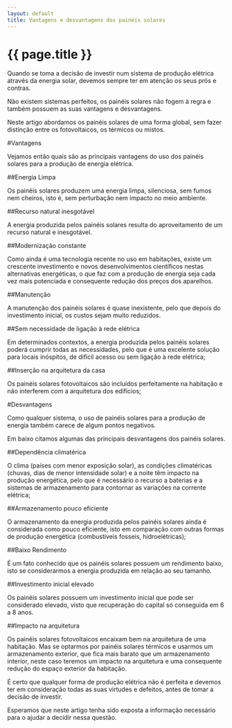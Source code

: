 ```yaml
---
layout: default
title: Vantagens e desvantagens dos painéis solares
---
```


# {{ page.title }}

Quando se toma a decisão de investir num sistema de produção elétrica através da energia solar, devemos sempre ter em atenção os seus prós e contras.

Não existem sistemas perfeitos, os painéis solares não fogem à regra e também possuem as suas vantagens e desvantagens.

Neste artigo abordamos os painéis solares de uma forma global, sem fazer distinção entre os fotovoltaicos, os térmicos ou mistos.

#Vantagens

Vejamos então quais são as principais vantagens do uso dos painéis solares para a produção de energia elétrica.

##Energia Limpa

Os painéis solares produzem uma energia limpa, silenciosa, sem fumos nem cheiros, isto é, sem perturbação nem impacto no meio ambiente.

##Recurso natural inesgotável

A energia produzida pelos painéis solares resulta do aproveitamento de um recurso natural e inesgotável.

##Modernização constante

Como ainda é uma tecnologia recente no uso em habitações, existe um crescente investimento e novos desenvolvimentos científicos nestas alternativas energéticas, o que faz com a produção de energia seja cada vez mais potenciada e consequente redução dos preços dos aparelhos.

##Manutenção

A manutenção dos painéis solares é quase inexistente, pelo que depois do investimento inicial, os custos sejam muito reduzidos.

##Sem necessidade de ligação à rede elétrica

Em determinados contextos, a energia produzida pelos painéis solares poderá cumprir todas as necessidades, pelo que é uma excelente solução para locais inóspitos, de difícil acesso ou sem ligação à rede elétrica;

##Inserção na arquitetura da casa

Os painéis solares fotovoltaicos são incluídos perfeitamente na habitação e não interferem com a arquitetura dos edifícios;

#Desvantagens

Como qualquer sistema, o uso de painéis solares para a produção de energia também carece de algum pontos negativos.

Em baixo citamos algumas das principais desvantagens dos painéis solares.

##Dependência climatérica

O clima (países com menor exposição solar),  as condições climatéricas (chuvas, dias de menor intensidade solar) e a noite têm impacto na produção energética, pelo que é necessário o recurso a baterias e a sistemas de armazenamento para contornar as variações na corrente elétrica;

##Armazenamento pouco eficiente

O armazenamento da energia produzida pelos painéis solares ainda é considerada como pouco eficiente, isto em comparação com outras formas de produção energética (combustíveis fosseis, hidroelétricas);

##Baixo Rendimento

É um fato conhecido que os painéis solares possuem um rendimento baixo, isto se considerarmos a energia produzida em relação ao seu tamanho.

##Investimento inicial elevado

Os painéis solares possuem um investimento inicial que pode ser considerado elevado, visto que recuperação do capital só conseguida em 6 a 8 anos.

##Impacto na arquitetura

Os painéis solares fotovoltaicos encaixam bem na arquitetura de uma habitação. Mas se optarmos por painéis solares térmicos e usarmos um armazenamento exterior, que fica mais barato que um armazenamento interior, neste caso teremos um impacto na arquitetura e uma consequente redução do espaço exterior da habitação.

É certo que qualquer forma de produção elétrica não é perfeita e devemos ter em consideração todas as suas virtudes e defeitos, antes de tomar a decisão de investir.

Esperamos que neste artigo tenha sido exposta a informação necessário para o ajudar a decidir nessa questão.
